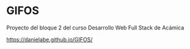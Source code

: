 # GIFOS
Proyecto del bloque 2 del curso Desarrollo Web Full Stack de Acámica

https://danielabe.github.io/GIFOS/

